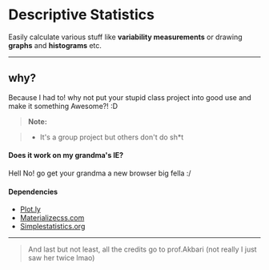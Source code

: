 Descriptive Statistics
===================


Easily calculate various stuff like **variability measurements** or drawing **graphs** and **histograms** etc.

----------


why?
-------------

Because I had to! why not put your stupid class project into good use and make it something Awesome?! :D

> **Note:**

> - It's a group project but  others don't do sh*t


#### Does it work on my grandma's IE?

Hell No! go get your grandma a new browser big fella :/

#### Dependencies
 - [Plot.ly](https://plot.ly)
 - [Materializecss.com](http://materializecss.com)
 - [Simplestatistics.org](https://simplestatistics.org)


-------------

> And last but not least, all the credits go to prof.Akbari (not really I just saw her twice lmao)


